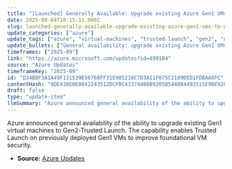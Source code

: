 ```yaml
---
title: "[Launched] Generally Available: Upgrade existing Azure Gen1 VMs to Gen2-Trusted launch"
date: 2025-09-04T18:15:11.000Z
slug: launched-generally-available-upgrade-existing-azure-gen1-vms-to-gen2-trusted-launch
update_categories: ["azure"]
update_tags: ["azure", "virtual-machines", "trusted-launch", "gen2", "upgrade", "security", "general-availability"]
update_bullets: ["General availability: upgrade existing Azure Gen1 VMs to Gen2-Trusted Launch.", "Enables Trusted Launch on previously deployed Gen1 VMs rather than requiring new Gen2 instances.", "Aims to improve the foundational security posture of existing Azure virtual machines.", "Provides customers a path to adopt Trusted Launch protections without redeploying workloads."]
timeframes: ["2025-09"]
link: "https://azure.microsoft.com/updates?id=499104"
source: "Azure Updates"
timeframeKey: "2025-09"
id: "D34BBF3A1A49F131539E56768FF31E985216C7D3A11F075C2109DED1FDBAA0FC"
contentHash: "9DE438E0E8042243512DCFBC43374406B9205B544084493515E9BE928B855BCE"
draft: false
type: "update-item"
llmSummary: "Azure announced general availability of the ability to upgrade existing Gen1 virtual machines to Gen2-Trusted Launch. The capability enables Trusted Launch on previously deployed Gen1 VMs to improve foundational VM security."
---
```


Azure announced general availability of the ability to upgrade existing Gen1 virtual machines to Gen2-Trusted Launch. The capability enables Trusted Launch on previously deployed Gen1 VMs to improve foundational VM security.

- **Source:** [Azure Updates](https://azure.microsoft.com/updates?id=499104)

